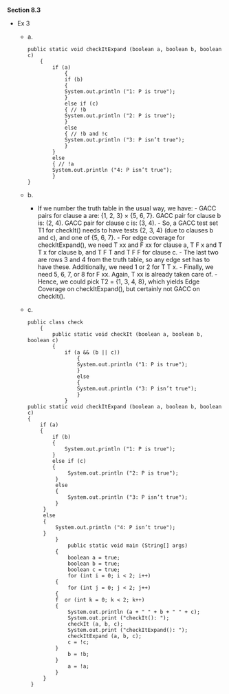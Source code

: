 
**Section 8.3**
- Ex 3 
  - a.
	

	    public static void checkItExpand (boolean a, boolean b, boolean c) 
    		{ 
    			if (a) 
    				{ 
    				if (b) 
    				{ 
    				System.out.println ("1: P is true"); 
    				} 
    				else if (c) 
    				{ // !b 
    				System.out.println ("2: P is true"); 
    				} 
    				else 
    				{ // !b and !c 
    				System.out.println ("3: P isn’t true"); 
    				} 
    			} 
    			else 
    			{ // !a 
    			System.out.println ("4: P isn’t true"); 
    			} 
		}
  - b.
    - If we number the truth table in the usual way, we have: 
	      - GACC pairs for clause a are: {1, 2, 3} × {5, 6, 7}. GACC pair for clause b is: (2, 4). GACC pair for clause c is: (3, 4). 
	      - So, a GACC test set T1 for checkIt() needs to have tests {2, 3, 4} (due to clauses b and c), and one of {5, 6, 7}. 
	      - For edge coverage for checkItExpand(), we need T xx and F xx for clause a, T F x and T T x for clause b, and T F T and T F F for clause c. 
	      - The last two are rows 3 and 4 from the truth table, so any edge set has to have these. Additionally, we need 1 or 2 for T T x. 
	      - Finally, we need 5, 6, 7, or 8 for F xx. Again, T xx is already taken care of. 
	      - Hence, we could pick T2 = {1, 3, 4, 8}, which yields Edge Coverage on checkItExpand(), but certainly not GACC on checkIt().
 
  - c.
						
		public class check 
			{ 
				public static void checkIt (boolean a, boolean b, boolean c) 
				{ 
					if (a && (b || c)) 
						{ 
						System.out.println ("1: P is true"); 
						} 
						else 
						{ 
						System.out.println ("3: P isn’t true"); 
						} 
					} 
		public static void checkItExpand (boolean a, boolean b, boolean c) 
		{ 
			if (a) 
			{ 
				if (b) 
				{ 
					System.out.println ("1: P is true"); 
				} 
				else if (c) 
				{
					 System.out.println ("2: P is true"); 
				 } 
				 else 
				 { 
					 System.out.println ("3: P isn’t true"); 
				 } 
			 } 
			 else 
			 { 
				 System.out.println ("4: P isn’t true"); 
			 } 
				 } 
					 public static void main (String[] args) 
				 { 
					 boolean a = true; 
					 boolean b = true; 
					 boolean c = true; 
					 for (int i = 0; i < 2; i++) 
				 { 
					 for (int j = 0; j < 2; j++) 
				 { 
				 f	or (int k = 0; k < 2; k++) 
				 { 
					 System.out.println (a + " " + b + " " + c); 
					 System.out.print ("checkIt(): "); 
					 checkIt (a, b, c); 
					 System.out.print ("checkItExpand(): "); 
					 checkItExpand (a, b, c); 
					 c = !c; 
				 } 
					 b = !b; 
				 } 
					 a = !a; 
				 } 
			 } 
		 } 
